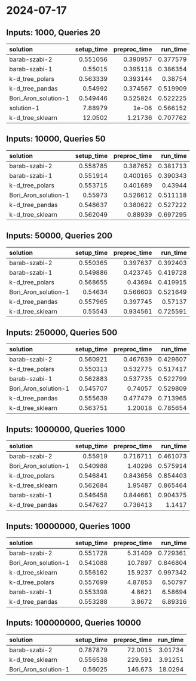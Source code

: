 # 2024-07-17

## Inputs: 1000, Queries 20

| solution             |   setup_time |   preproc_time |   run_time |
|:---------------------|-------------:|---------------:|-----------:|
| barab-szabi-2        |     0.551056 |       0.390957 |   0.377579 |
| barab-szabi-1        |     0.55015  |       0.395118 |   0.386354 |
| k-d_tree_polars      |     0.563339 |       0.393144 |   0.38754  |
| k-d_tree_pandas      |     0.54992  |       0.374567 |   0.519909 |
| Bori_Aron_solution-1 |     0.549446 |       0.525824 |   0.522225 |
| solution-1           |     7.88979  |       1e-06    |   0.566152 |
| k-d_tree_sklearn     |    12.0502   |       1.21736  |   0.707762 |

## Inputs: 10000, Queries 50

| solution             |   setup_time |   preproc_time |   run_time |
|:---------------------|-------------:|---------------:|-----------:|
| barab-szabi-2        |     0.558785 |       0.387652 |   0.381713 |
| barab-szabi-1        |     0.551914 |       0.400165 |   0.390343 |
| k-d_tree_polars      |     0.553715 |       0.401689 |   0.43944  |
| Bori_Aron_solution-1 |     0.55973  |       0.526612 |   0.511118 |
| k-d_tree_pandas      |     0.548637 |       0.380622 |   0.527222 |
| k-d_tree_sklearn     |     0.562049 |       0.88939  |   0.697295 |

## Inputs: 50000, Queries 200

| solution             |   setup_time |   preproc_time |   run_time |
|:---------------------|-------------:|---------------:|-----------:|
| barab-szabi-2        |     0.550365 |       0.397637 |   0.392403 |
| barab-szabi-1        |     0.549886 |       0.423745 |   0.419728 |
| k-d_tree_polars      |     0.568655 |       0.43694  |   0.419915 |
| Bori_Aron_solution-1 |     0.54634  |       0.566603 |   0.521649 |
| k-d_tree_pandas      |     0.557965 |       0.397745 |   0.57137  |
| k-d_tree_sklearn     |     0.55543  |       0.934561 |   0.725591 |

## Inputs: 250000, Queries 500

| solution             |   setup_time |   preproc_time |   run_time |
|:---------------------|-------------:|---------------:|-----------:|
| barab-szabi-2        |     0.560921 |       0.467639 |   0.429607 |
| k-d_tree_polars      |     0.550313 |       0.532775 |   0.517417 |
| barab-szabi-1        |     0.562883 |       0.537735 |   0.522799 |
| Bori_Aron_solution-1 |     0.545707 |       0.74057  |   0.529809 |
| k-d_tree_pandas      |     0.555639 |       0.477479 |   0.713965 |
| k-d_tree_sklearn     |     0.563751 |       1.20018  |   0.785654 |

## Inputs: 1000000, Queries 1000

| solution             |   setup_time |   preproc_time |   run_time |
|:---------------------|-------------:|---------------:|-----------:|
| barab-szabi-2        |     0.55919  |       0.716711 |   0.461073 |
| Bori_Aron_solution-1 |     0.540988 |       1.40296  |   0.575914 |
| k-d_tree_polars      |     0.546841 |       0.843656 |   0.854403 |
| k-d_tree_sklearn     |     0.562684 |       1.95487  |   0.865464 |
| barab-szabi-1        |     0.546458 |       0.844661 |   0.904375 |
| k-d_tree_pandas      |     0.547627 |       0.736413 |   1.1417   |

## Inputs: 10000000, Queries 1000

| solution             |   setup_time |   preproc_time |   run_time |
|:---------------------|-------------:|---------------:|-----------:|
| barab-szabi-2        |     0.551728 |        5.31409 |   0.729361 |
| Bori_Aron_solution-1 |     0.541088 |       10.7897  |   0.846804 |
| k-d_tree_sklearn     |     0.556162 |       15.9237  |   0.997342 |
| k-d_tree_polars      |     0.557699 |        4.87853 |   6.50797  |
| barab-szabi-1        |     0.553398 |        4.8621  |   6.58694  |
| k-d_tree_pandas      |     0.553288 |        3.8672  |   6.89316  |

## Inputs: 100000000, Queries 10000

| solution             |   setup_time |   preproc_time |   run_time |
|:---------------------|-------------:|---------------:|-----------:|
| barab-szabi-2        |     0.787879 |        72.0015 |    3.01734 |
| k-d_tree_sklearn     |     0.556538 |       229.591  |    3.91251 |
| Bori_Aron_solution-1 |     0.56025  |       146.673  |   18.0294  |